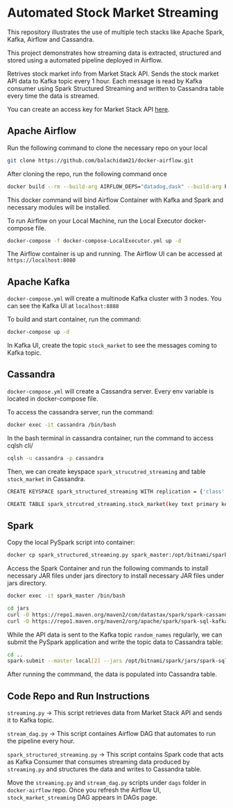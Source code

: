 # Automated Stock Market Streaming
This repository illustrates the use of multiple tech stacks like Apache Spark, Kafka, Airflow and Cassandra.

This project demonstrates how streaming data is extracted, structured and stored using a automated pipeline deployed in Airflow.

Retrives stock market info from Market Stack API. Sends the stock market API data to Kafka topic every 1 hour. Each message is read by Kafka consumer using Spark Structured Streaming and written to Cassandra table every time the data is streamed.

You can create an access key for Market Stack API [here](https://marketstack.com/).

## Apache Airflow

Run the following command to clone the necessary repo on your local

``` bash
git clone https://github.com/balachidam21/docker-airflow.git
```

After cloning the repo, run the following command once
```bash
docker build --rm --build-arg AIRFLOW_DEPS="datadog,dask" --build-arg PYTHON_DEPS="flask_oauthlib>=0.9" -t puckel/docker-airflow .
```
This docker command will bind Airflow Container with Kafka and Spark and necessary modules will be installed.

To run Airflow on your Local Machine, run the Local Executor docker-compose file.
```bash
docker-compose -f docker-compose-LocalExecutor.yml up -d
```

The Airflow container is up and running. The Airflow UI can be accessed at `https://localhost:8080`

## Apache Kafka

`docker-compose.yml` will create a multinode Kafka cluster with 3 nodes. You can see the Kafka UI at `localhost:8888`

To build and start container, run the command:
```bash
docker-compose up -d
```

In Kafka UI, create the topic `stock_market` to see the messages coming to Kafka topic.

## Cassandra
`docker-compose.yml` will create a Cassandra server. Every env variable is located in docker-compose file. 

To access the cassandra server, run the command:

```bash
docker exec -it cassandra /bin/bash
```

In the bash terminal in cassandra container, run the command to access cqlsh cli/

```bash
cqlsh -u cassandra -p cassandra
```

Then, we can create keyspace `spark_strucutred_streaming` and table `stock_market` in Cassandra.

```bash
CREATE KEYSPACE spark_structured_streaming WITH replication = {'class':'SimpleStrategy', 'replication_factor':1};
```

```bash
CREATE TABLE spark_strcutred_streaming.stock_market(key text primary key, symbol text, datetime text, open float, close float, current float, volume float);
```

## Spark
Copy the local PySpark script into container:

```bash
docker cp spark_structured_streaming.py spark_master:/opt/bitnami/spark
```

Access the Spark Container and run the following commands to  install necessary JAR files under jars directory to install necessary JAR files under jars directory.

```bash
docker exec -it spark_master /bin/bash
```

```bash
cd jars
curl -O https://repo1.maven.org/maven2/com/datastax/spark/spark-cassandra-connector_2.12/3.3.0/spark-cassandra-connector_2.12-3.3.0.jar
curl -O https://repo1.maven.org/maven2/org/apache/spark/spark-sql-kafka-0-10_2.13/3.3.0/spark-sql-kafka-0-10_2.13-3.3.0.jar
```
While the API data is sent to the Kafka topic `random_names` regularly, we can submit the PySpark application and write the topic data to Cassandra table:

```bash
cd ..
spark-submit --master local[2] --jars /opt/bitnami/spark/jars/spark-sql-kafka-0-10_2.13-3.3.0.jar,/opt/bitnami/spark/jars/spark-cassandra-connector_2.12-3.3.0.jar spark_streaming.py
```

After running the commmand, the data is populated into Cassandra table.

## Code Repo and Run Instructions

`streaming.py` -> This script retrieves data from Market Stack API and sends it to Kafka topic.

`stream_dag.py` -> This script containes Airflow DAG that automates to run the pipeline every hour.

`spark_structured_streaming.py` -> This script contains Spark code that acts as Kafka Consumer that consumes streaming data produced by `streaming.py` and structures the data and writes to Cassandra table.

Move the `streaming.py` and `stream_dag.py` scripts under `dags` folder in `docker-airflow` repo. Once you refresh the Airflow UI, `stock_market_streaming` DAG appears in DAGs page.